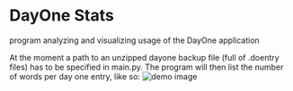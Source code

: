 DayOne Stats
============

program analyzing and visualizing usage of the DayOne application

At the moment a path to an unzipped dayone backup file (full of .doentry files) has to be specified in main.py. The program will then list the number of words per day one entry, like so:
![demo image](https://github.com/TPei/DayOne_Stats/blob/master/screen1.png")